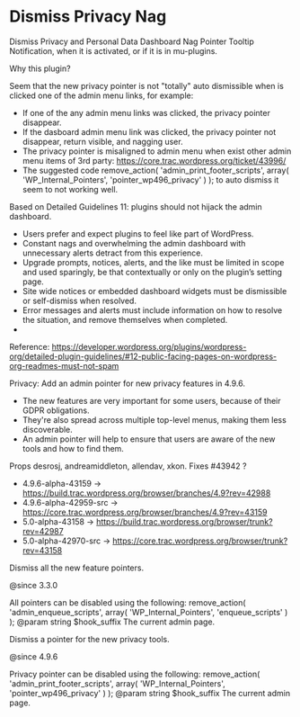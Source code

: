 # Dismiss Privacy Nag

Dismiss Privacy and Personal Data Dashboard Nag Pointer Tooltip Notification, when it is activated, or if it is in mu-plugins.

Why this plugin?

Seem that the new privacy pointer is not "totally" auto dismissible when is clicked one of the admin menu links, for example:

 - If one of the any admin menu links was clicked, the privacy pointer disappear.
 - If the dasboard admin menu link was clicked, the privacy pointer not disappear, return visible, and nagging user.
 - The privacy pointer is misaligned to admin menu when exist other admin menu items of 3rd party: https://core.trac.wordpress.org/ticket/43996/
 - The suggested code remove_action( 'admin_print_footer_scripts', array( 'WP_Internal_Pointers', 'pointer_wp496_privacy' ) ); to auto dismiss it seem to not working well.

Based on Detailed Guidelines 11: plugins should not hijack the admin dashboard. 

 * Users prefer and expect plugins to feel like part of WordPress.
 * Constant nags and overwhelming the admin dashboard with unnecessary alerts detract from this experience.
 * Upgrade prompts, notices, alerts, and the like must be limited in scope and used sparingly, be that contextually or only on the plugin’s setting page.
 * Site wide notices or embedded dashboard widgets must be dismissible or self-dismiss when resolved.
 * Error messages and alerts must include information on how to resolve the situation, and remove themselves when completed.
 *

Reference: https://developer.wordpress.org/plugins/wordpress-org/detailed-plugin-guidelines/#12-public-facing-pages-on-wordpress-org-readmes-must-not-spam

Privacy: Add an admin pointer for new privacy features in 4.9.6.

 * The new features are very important for some users, because of their GDPR obligations.
 * They're also spread across multiple top-level menus, making them less discoverable.
 * An admin pointer will help to ensure that users are aware of the new tools and how to find them.

Props desrosj, andreamiddleton, allendav, xkon. 
Fixes #43942 ?

 * 4.9.6-alpha-43159     -> https://build.trac.wordpress.org/browser/branches/4.9?rev=42988
 * 4.9.6-alpha-42959-src -> https://core.trac.wordpress.org/browser/branches/4.9?rev=43159
 * 5.0-alpha-43158       -> https://build.trac.wordpress.org/browser/trunk?rev=42987
 * 5.0-alpha-42970-src   -> https://core.trac.wordpress.org/browser/trunk?rev=43158

Dismiss all the new feature pointers.

@since 3.3.0

All pointers can be disabled using the following:
 remove_action( 'admin_enqueue_scripts', array( 'WP_Internal_Pointers', 'enqueue_scripts' ) );
 @param string $hook_suffix The current admin page.

Dismiss a pointer for the new privacy tools.

@since 4.9.6

Privacy pointer can be disabled using the following:
 remove_action( 'admin_print_footer_scripts', array( 'WP_Internal_Pointers', 'pointer_wp496_privacy' ) );
 @param string $hook_suffix The current admin page.
